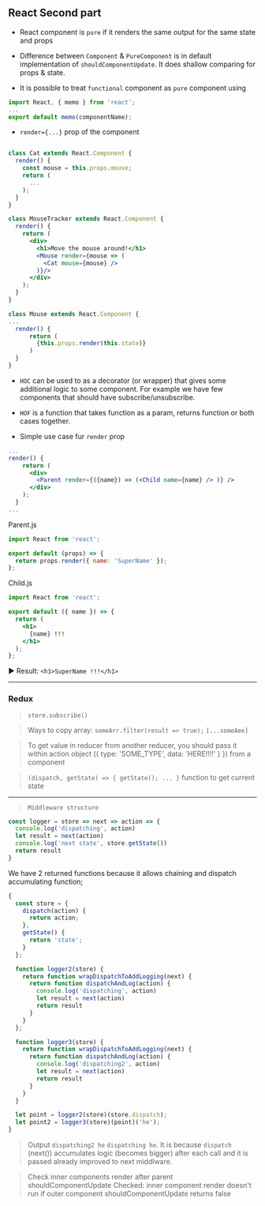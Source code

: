 ## React Second part

- React component is `pure` if it renders the same output for the same state and props

- Difference between `Component` & `PureComponent` is in default implementation of `shouldComponentUpdate`. It does shallow comparing for props & state.

- It is possible to treat `functional` component as `pure` component using 
```jsx
import React, { memo } from 'react';
...
export default memo(componentName);
```
- `render={...}` prop of the component
```jsx

class Cat extends React.Component {
  render() {
    const mouse = this.props.mouse;
    return (
      ...
    );
  }
}

class MouseTracker extends React.Component {
  render() {
    return (
      <div>
        <h1>Move the mouse around!</h1>
        <Mouse render={mouse => (
          <Cat mouse={mouse} />
        )}/>
      </div>
    );
  }
}

class Mouse extends React.Component {
...
  render() {
      return (
        {this.props.render(this.state)}
      )
  }
}
```
- `HOC` can be used to as a decorator (or wrapper) that gives some additional logic to some component.
For example we have few components that should have subscribe/unsubscribe.
- `HOF` is a function that takes function as a param, returns function or both cases together.

- Simple use case fur `render` prop
```jsx
...
render() {
    return (
      <div>
        <Parent render={({name}) => (<Child name={name} /> )} />
      </div>
    );
  }
...
```
Parent.js
```jsx
import React from 'react';

export default (props) => {
  return props.render({ name: 'SuperName' }); 
};
```
Child.js
```jsx
import React from 'react';

export default ({ name }) => {
  return (
    <h1>
      {name} !!!
    </h1>
  );
};
```
► Result: ```<h1>SuperName !!!</h1>```

---

### Redux

> `store.subscribe()`

> Ways to copy array: `someArr.filter(result => true);` `[...someAee]`

> To get value in reducer from another reducer, you should pass it within
> action object ({ type: 'SOME_TYPE', data: 'HERE!!!!' } }) from a component

> `(dispatch, getState) => { getState(); ... }` function to get current state 

---

> `Middleware structure`
```jsx
const logger = store => next => action => {
  console.log('dispatching', action)
  let result = next(action)
  console.log('next state', store.getState())
  return result
}
```
We have 2 returned functions because it allows chaining and dispatch accumulating function;
```jsx
{
  const store = {
    dispatch(action) {
      return action;
    },
    getState() {
      return 'state';
    }
  };

  function logger2(store) {
    return function wrapDispatchToAddLogging(next) {
      return function dispatchAndLog(action) {
        console.log('dispatching', action)
        let result = next(action)
        return result
      }
    }
  };

  function logger3(store) {
    return function wrapDispatchToAddLogging(next) {
      return function dispatchAndLog(action) {
        console.log('dispatching2', action)
        let result = next(action)
        return result
      }
    }
  }

  let point = logger2(store)(store.dispatch);
  let point2 = logger3(store)(point)('he');
}
```
> Output `dispatching2 he` `dispatching he`. It is because `dispatch` (next()) accumulates logic (becomes bigger) after each call and it is passed already improved to next middlware.

> Check inner components render after parent shouldComponentUpdate
Checked: inner component render doesn't run if outer component shouldComponentUpdate returns false
